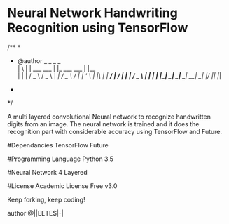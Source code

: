 # Neural Network Handwriting Recognition using TensorFlow
/**
*
* @author   _   _                 _                  _     
 | \ | |   ___    ___  | |_    ___   ___  | |__  
 |  \| |  / _ \  / _ \ | __|  / _ \ / __| | '_ \ 
 | |\  | |  __/ |  __/ | |_  |  __/ \__ \ | | | |
 |_| \_|  \___|  \___|  \__|  \___| |___/ |_| |_|
                                                 
*
*/


A multi layered convolutional Neural network to recognize handwritten digits from an image. The neural network is trained and it does the recognition part with considerable accuracy using TensorFlow and Future.

#Dependancies
TensorFlow
Future

#Programming Language
Python 3.5

#Neural Network
4 Layered

#License
Academic License Free v3.0

Keep forking, keep coding!

author @|\|EETE$|-|
